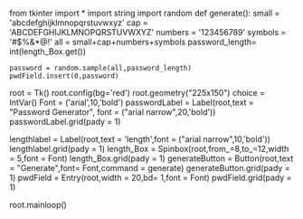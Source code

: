 from tkinter import *
import string
import random
def generate():
    small = 'abcdefghijklmnopqrstuvwxyz'
    cap   = 'ABCDEFGHIJKLMNOPQRSTUVWXYZ'
    numbers = '123456789'
    symbols = '#$%&*@!'
    all = small+cap+numbers+symbols
    password_length= int(length_Box.get())

    password = random.sample(all,password_length)
    pwdField.insert(0,password)
root = Tk()
root.config(bg='red')
root.geometry("225x150")
choice = IntVar()
Font = ('arial',10,'bold')
passwordLabel = Label(root,text = "Password Generator", font = ("arial narrow",20,'bold'))
passwordLabel.grid(pady = 1)


lengthlabel = Label(root,text = 'length',font = ("arial narrow",10,'bold'))
lengthlabel.grid(pady = 1)
length_Box = Spinbox(root,from_=8,to_=12,width = 5,font = Font)
length_Box.grid(pady = 1)
generateButton = Button(root,text = "Generate",font= Font,command = generate)
generateButton.grid(pady = 1)
pwdField = Entry(root,width = 20,bd= 1,font = Font)
pwdField.grid(pady = 1)


root.mainloop()

